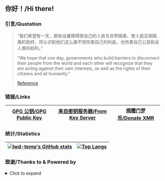 ## 你好！/Hi there!

### 引言/Quotation

> “我们希望有一天，那些设置障碍使自己的人民与世界隔离、使人民互相隔离的政府，将认识到他们这么做不但伤害自己的利益，也伤害自己公民和全人类的权利。”
>
> "We hope that one day, governments who build barriers to disconnect their people from the world and each other will recognize that they are acting against their own interests, as well as the rights of their citizens and all humanity."
>
> [Reference](https://blog.zoom.us/improving-our-policies-as-we-continue-to-enable-global-collaboration/)

### 链接/Links

| [GPG 公钥/GPG Public Key](lwd-temp_0xFDCB405A_public.asc) | [来自密钥服务器/From Key Server](https://keyserver.ubuntu.com/pks/lookup?op=get&search=0xafce72de15a64a20f9e731bbc8d10d21fdcb405a) | [捐赠门罗币/Donate XMR](https://gist.github.com/lwd-temp/5d4c456e621c3e150f382f09471ed472) |
| :-------------------------------------------------------: | :--------------------------------------------------------------------------------------------------------------------------------: | :----------------------------------------------------------------------------------------: |

### 统计/Statistics

| [![lwd-temp's GitHub stats](https://github-readme-stats-lwd-temp.vercel.app/api?username=lwd-temp&show_icons=true&show=reviews,discussions_started,discussions_answered,prs_merged,prs_merged_percentage)](https://github.com/anuraghazra/github-readme-stats) | [![Top Langs](https://github-readme-stats-lwd-temp.vercel.app/api/top-langs/?username=lwd-temp&langs_count=8&layout=donut&hide=html,css,fluent,scss,stylus)](https://github.com/anuraghazra/github-readme-stats) |
| :------------------------------------------------------------------------------------------------------------------------------------------------------------------------------------------------------------------------------------------------------------: | :--------------------------------------------------------------------------------------------------------------------------------------------------------------------------------------------------------------: |

### 致谢/Thanks to & Powered by

<details>
<summary>Click to expand</summary>

- [Bitwarden](https://bitwarden.com/) - The password manager trusted by millions.
- [Cloudflare](https://www.cloudflare.com/) - Connect, protect and build everywhere.
- [Cloudcone](https://app.cloudcone.com/?ref=11355) - An average and [cost-effective](https://hello.cloudcone.com/hashtag-2024-sale-yearly-vps/) virtual private server solution.
- [Codeium](https://codeium.com?referral_id=bHdkLXRlbXBAb3V0bG9vay5jb20=) - Excellent & free AI code completion solution.
- [GNU Operating System](https://www.gnu.org/home.en.html)
- [JetBrains Open Source Development License](https://jb.gg/OpenSourceSupport) - Special thanks to JetBrains for their support to open-source community.
- [Microsoft](https://www.microsoft.com/)
- [Tailscale](https://tailscale.com/) - Excellent VPN service for secure networks.

</details>
